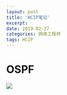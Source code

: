 ```yaml
---
layout: post
title: 'HCIP笔记'
excerpt:  
date: 2019-02-27
categories: 网络工程师
tags: HCIP
---
```


 



# OSPF

![](https://youyefu-1251686655.cos.ap-beijing.myqcloud.com/img/20190301144337.png)